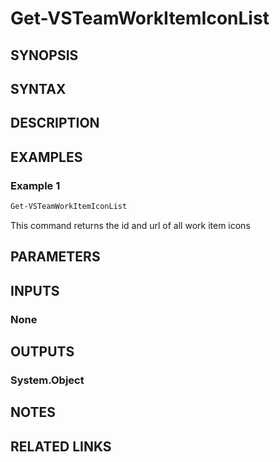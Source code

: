 <!-- #include "./common/header.md" -->

# Get-VSTeamWorkItemIconList

## SYNOPSIS
<!-- #include "./synopsis/Get-VSTeamWorkItemIconList.md" -->

## SYNTAX

## DESCRIPTION

<!-- #include "./synopsis/Get-VSTeamWorkItemIconList.md" -->

## EXAMPLES

### Example 1

```powershell
Get-VSTeamWorkItemIconList
```

This command returns the id and url of all work item icons

## PARAMETERS

## INPUTS

### None

## OUTPUTS

### System.Object

## NOTES

## RELATED LINKS

